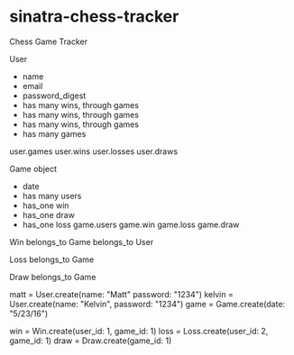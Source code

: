 # sinatra-chess-tracker
Chess Game Tracker

User
 - name
 - email
 - password_digest
 - has many wins, through games
 - has many wins, through games
 - has many wins, through games
 - has many games

user.games
user.wins 
user.losses 
user.draws

Game object  
 - date 
 - has many users
 - has_one win
 - has_one draw
 - has_one loss
game.users 
game.win 
game.loss 
game.draw  


Win
 belongs_to Game
 belongs_to User

Loss
  belongs_to Game

Draw
  belongs_to Game

matt = User.create(name: "Matt" password: "1234")
kelvin = User.create(name: "Kelvin", password: "1234")
game = Game.create(date: "5/23/16")

win = Win.create(user_id: 1, game_id: 1)
loss = Loss.create(user_id: 2, game_id: 1)
draw = Draw.create(game_id: 1)